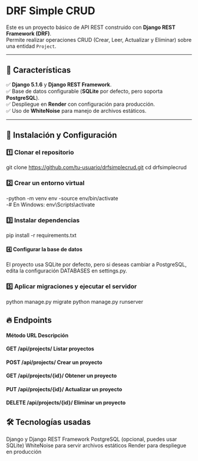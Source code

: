 # DRF Simple CRUD  

Este es un proyecto básico de API REST construido con **Django REST Framework (DRF)**.  
Permite realizar operaciones CRUD (Crear, Leer, Actualizar y Eliminar) sobre una entidad `Project`.  

---

## 📌 Características  

✅ **Django 5.1.6** y **Django REST Framework**.  
✅ Base de datos configurable (**SQLite** por defecto, pero soporta **PostgreSQL**).  
✅ Despliegue en **Render** con configuración para producción.  
✅ Uso de **WhiteNoise** para manejo de archivos estáticos.  

---

## 🚀 Instalación y Configuración  

### 1️⃣ Clonar el repositorio  

git clone https://github.com/tu-usuario/drfsimplecrud.git
cd drfsimplecrud

### 2️⃣ Crear un entorno virtual

-python -m venv env
-source env/bin/activate  
-# En Windows: env\Scripts\activate 

### 3️⃣ Instalar dependencias

pip install -r requirements.txt

#### 4️⃣ Configurar la base de datos
El proyecto usa SQLite por defecto, pero si deseas cambiar a PostgreSQL, edita la configuración DATABASES en settings.py.

### 5️⃣ Aplicar migraciones y ejecutar el servidor

python manage.py migrate
python manage.py runserver

## 🔥 Endpoints

#### Método	URL	Descripción
#### GET	/api/projects/	Listar proyectos
#### POST	/api/projects/	Crear un proyecto
#### GET	/api/projects/{id}/	Obtener un proyecto
#### PUT	/api/projects/{id}/	Actualizar un proyecto
#### DELETE	/api/projects/{id}/	Eliminar un proyecto

## 🛠 Tecnologías usadas

Django y Django REST Framework
PostgreSQL (opcional, puedes usar SQLite)
WhiteNoise para servir archivos estáticos
Render para despliegue en producción

